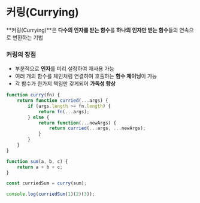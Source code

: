 # 커링(Currying)

**커링(Currying)**은 **다수의 인자를 받는 함수**를 **하나의 인자만 받는 함수**들의 연속으로 변환하는 기법

### 커링의 장점

- 부분적으로 **인자**를 미리 설정하여 재사용 가능
- 여러 개의 함수를 체인처럼 연결하여 호출하는 **함수 체이닝**이 가능
- 각 함수가 한가지 책임만 갖게되어 **가독성 향상**

```jsx
function curry(fn) {
	return function curried(...args) {
		if (args.length >= fn.length) {
			return fn(...args);
		} else {
			return function(...newArgs) {
				return curried(...args, ...newArgs);
			}
		}
	}
}

function sum(a, b, c) {
	return a + b + c;
}

const curriedSum = curry(sum);

console.log(curriedSum(1)(2)(3));
```